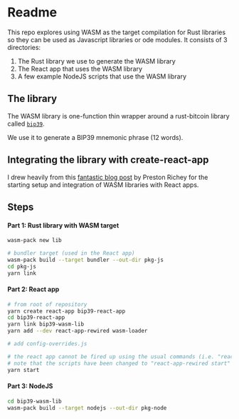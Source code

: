 # Readme

This repo explores using WASM as the target compilation for Rust libraries so they can be used as Javascript libraries or ode modules. It consists of 3 directories:

1. The Rust library we use to generate the WASM library
2. The React app that uses the WASM library
3. A few example NodeJS scripts that use the WASM library

## The library
The WASM library is one-function thin wrapper around a rust-bitcoin library called [`bip39`](https://github.com/rust-bitcoin/rust-bip39).

We use it to generate a BIP39 mnemonic phrase (12 words).

## Integrating the library with create-react-app
I drew heavily from this [fantastic blog post](https://prestonrichey.com/blog/react-rust-wasm/) by Preston Richey for the starting setup and integration of WASM libraries with React apps.

## Steps

#### Part 1: Rust library with WASM target

```sh
wasm-pack new lib

# bundler target (used in the React app)
wasm-pack build --target bundler --out-dir pkg-js
cd pkg-js
yarn link
```

#### Part 2: React app

```sh
# from root of repository
yarn create react-app bip39-react-app
cd bip39-react-app
yarn link bip39-wasm-lib
yarn add --dev react-app-rewired wasm-loader

# add config-overrides.js

# the react app cannot be fired up using the usual commands (i.e. "react-scripts start", etc.)
# note that the scripts have been changed to "react-app-rewired start"
yarn start
```

#### Part 3: NodeJS

```sh
cd bip39-wasm-lib
wasm-pack build --target nodejs --out-dir pkg-node
```
